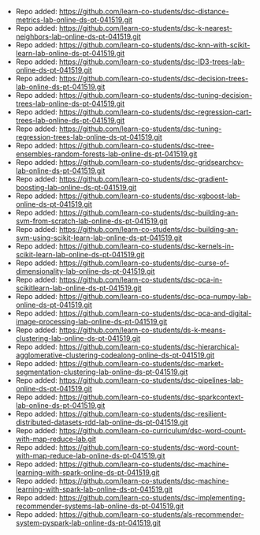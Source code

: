 
- Repo added: https://github.com/learn-co-students/dsc-distance-metrics-lab-online-ds-pt-041519.git
- Repo added: https://github.com/learn-co-students/dsc-k-nearest-neighbors-lab-online-ds-pt-041519.git
- Repo added: https://github.com/learn-co-students/dsc-knn-with-scikit-learn-lab-online-ds-pt-041519.git
- Repo added: https://github.com/learn-co-students/dsc-ID3-trees-lab-online-ds-pt-041519.git
- Repo added: https://github.com/learn-co-students/dsc-decision-trees-lab-online-ds-pt-041519.git
- Repo added: https://github.com/learn-co-students/dsc-tuning-decision-trees-lab-online-ds-pt-041519.git
- Repo added: https://github.com/learn-co-students/dsc-regression-cart-trees-lab-online-ds-pt-041519.git
- Repo added: https://github.com/learn-co-students/dsc-tuning-regression-trees-lab-online-ds-pt-041519.git
- Repo added: https://github.com/learn-co-students/dsc-tree-ensembles-random-forests-lab-online-ds-pt-041519.git
- Repo added: https://github.com/learn-co-students/dsc-gridsearchcv-lab-online-ds-pt-041519.git
- Repo added: https://github.com/learn-co-students/dsc-gradient-boosting-lab-online-ds-pt-041519.git
- Repo added: https://github.com/learn-co-students/dsc-xgboost-lab-online-ds-pt-041519.git
- Repo added: https://github.com/learn-co-students/dsc-building-an-svm-from-scratch-lab-online-ds-pt-041519.git
- Repo added: https://github.com/learn-co-students/dsc-building-an-svm-using-scikit-learn-lab-online-ds-pt-041519.git
- Repo added: https://github.com/learn-co-students/dsc-kernels-in-scikit-learn-lab-online-ds-pt-041519.git
- Repo added: https://github.com/learn-co-students/dsc-curse-of-dimensionality-lab-online-ds-pt-041519.git
- Repo added: https://github.com/learn-co-students/dsc-pca-in-scikitlearn-lab-online-ds-pt-041519.git
- Repo added: https://github.com/learn-co-students/dsc-pca-numpy-lab-online-ds-pt-041519.git
- Repo added: https://github.com/learn-co-students/dsc-pca-and-digital-image-processing-lab-online-ds-pt-041519.git
- Repo added: https://github.com/learn-co-students/ds-k-means-clustering-lab-online-ds-pt-041519.git
- Repo added: https://github.com/learn-co-students/dsc-hierarchical-agglomerative-clustering-codealong-online-ds-pt-041519.git
- Repo added: https://github.com/learn-co-students/dsc-market-segmentation-clustering-lab-online-ds-pt-041519.git
- Repo added: https://github.com/learn-co-students/dsc-pipelines-lab-online-ds-pt-041519.git
- Repo added: https://github.com/learn-co-students/dsc-sparkcontext-lab-online-ds-pt-041519.git
- Repo added: https://github.com/learn-co-students/dsc-resilient-distributed-datasets-rdd-lab-online-ds-pt-041519.git
- Repo added: https://github.com/learn-co-curriculum/dsc-word-count-with-map-reduce-lab.git
- Repo added: https://github.com/learn-co-students/dsc-word-count-with-map-reduce-lab-online-ds-pt-041519.git
- Repo added: https://github.com/learn-co-students/dsc-machine-learning-with-spark-online-ds-pt-041519.git
- Repo added: https://github.com/learn-co-students/dsc-machine-learning-with-spark-lab-online-ds-pt-041519.git
- Repo added: https://github.com/learn-co-students/dsc-implementing-recommender-systems-lab-online-ds-pt-041519.git
- Repo added: https://github.com/learn-co-students/als-recommender-system-pyspark-lab-online-ds-pt-041519.git